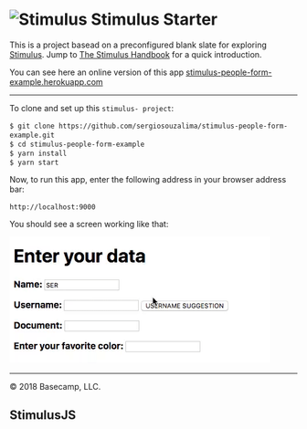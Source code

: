 # <img src="https://raw.githubusercontent.com/stimulusjs/stimulus/master/assets/logo.svg?sanitize=true" width="24" height="24" alt="Stimulus"> Stimulus Starter

This is a project basead on a preconfigured blank slate for exploring [Stimulus](https://github.com/stimulusjs/stimulus). Jump to [The Stimulus Handbook](https://github.com/stimulusjs/stimulus/blob/master/handbook/README.md) for a quick introduction.

You can see here an online version of this app [stimulus-people-form-example.herokuapp.com](https://stimulus-people-form-example.herokuapp.com)

---

To clone and set up this `stimulus- project`:

```
$ git clone https://github.com/sergiosouzalima/stimulus-people-form-example.git
$ cd stimulus-people-form-example
$ yarn install
$ yarn start
```

Now, to run this app, enter the following address in your browser address bar:

```
http://localhost:9000
```

You should see a screen working like that:

![screen01.jpg](public/rails_stimulus_blog_post02.gif)

---

© 2018 Basecamp, LLC.
## StimulusJS

